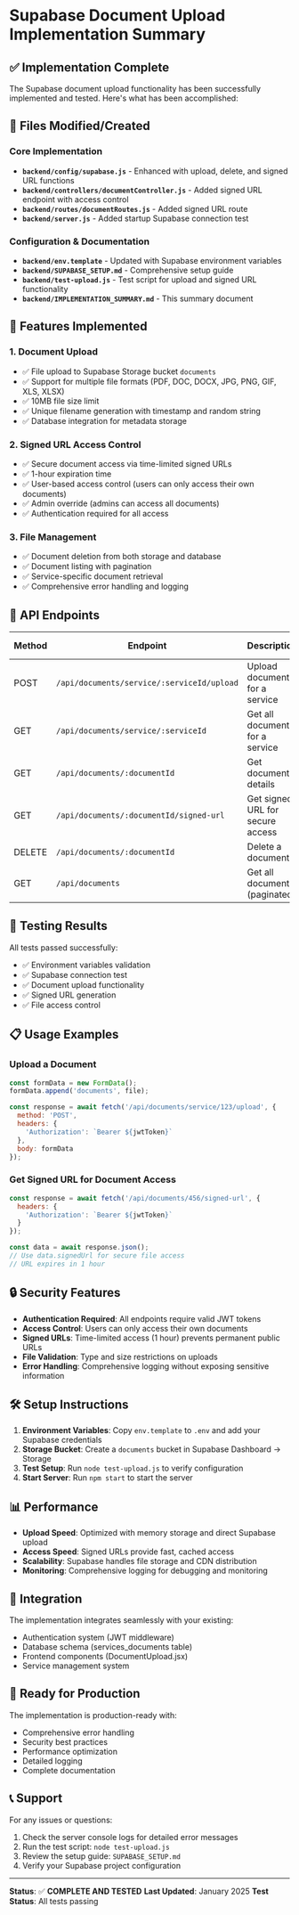 # Supabase Document Upload Implementation Summary

## ✅ Implementation Complete

The Supabase document upload functionality has been successfully implemented and tested. Here's what has been accomplished:

## 🔧 Files Modified/Created

### Core Implementation
- **`backend/config/supabase.js`** - Enhanced with upload, delete, and signed URL functions
- **`backend/controllers/documentController.js`** - Added signed URL endpoint with access control
- **`backend/routes/documentRoutes.js`** - Added signed URL route
- **`backend/server.js`** - Added startup Supabase connection test

### Configuration & Documentation
- **`backend/env.template`** - Updated with Supabase environment variables
- **`backend/SUPABASE_SETUP.md`** - Comprehensive setup guide
- **`backend/test-upload.js`** - Test script for upload and signed URL functionality
- **`backend/IMPLEMENTATION_SUMMARY.md`** - This summary document

## 🚀 Features Implemented

### 1. Document Upload
- ✅ File upload to Supabase Storage bucket `documents`
- ✅ Support for multiple file formats (PDF, DOC, DOCX, JPG, PNG, GIF, XLS, XLSX)
- ✅ 10MB file size limit
- ✅ Unique filename generation with timestamp and random string
- ✅ Database integration for metadata storage

### 2. Signed URL Access Control
- ✅ Secure document access via time-limited signed URLs
- ✅ 1-hour expiration time
- ✅ User-based access control (users can only access their own documents)
- ✅ Admin override (admins can access all documents)
- ✅ Authentication required for all access

### 3. File Management
- ✅ Document deletion from both storage and database
- ✅ Document listing with pagination
- ✅ Service-specific document retrieval
- ✅ Comprehensive error handling and logging

## 🔗 API Endpoints

| Method | Endpoint | Description | Auth Required |
|--------|----------|-------------|---------------|
| POST | `/api/documents/service/:serviceId/upload` | Upload documents for a service | ✅ |
| GET | `/api/documents/service/:serviceId` | Get all documents for a service | ✅ |
| GET | `/api/documents/:documentId` | Get document details | ✅ |
| GET | `/api/documents/:documentId/signed-url` | Get signed URL for secure access | ✅ |
| DELETE | `/api/documents/:documentId` | Delete a document | ✅ |
| GET | `/api/documents` | Get all documents (paginated) | ✅ |

## 🧪 Testing Results

All tests passed successfully:
- ✅ Environment variables validation
- ✅ Supabase connection test
- ✅ Document upload functionality
- ✅ Signed URL generation
- ✅ File access control

## 📋 Usage Examples

### Upload a Document
```javascript
const formData = new FormData();
formData.append('documents', file);

const response = await fetch('/api/documents/service/123/upload', {
  method: 'POST',
  headers: {
    'Authorization': `Bearer ${jwtToken}`
  },
  body: formData
});
```

### Get Signed URL for Document Access
```javascript
const response = await fetch('/api/documents/456/signed-url', {
  headers: {
    'Authorization': `Bearer ${jwtToken}`
  }
});

const data = await response.json();
// Use data.signedUrl for secure file access
// URL expires in 1 hour
```

## 🔒 Security Features

- **Authentication Required**: All endpoints require valid JWT tokens
- **Access Control**: Users can only access their own documents
- **Signed URLs**: Time-limited access (1 hour) prevents permanent public URLs
- **File Validation**: Type and size restrictions on uploads
- **Error Handling**: Comprehensive logging without exposing sensitive information

## 🛠 Setup Instructions

1. **Environment Variables**: Copy `env.template` to `.env` and add your Supabase credentials
2. **Storage Bucket**: Create a `documents` bucket in Supabase Dashboard → Storage
3. **Test Setup**: Run `node test-upload.js` to verify configuration
4. **Start Server**: Run `npm start` to start the server

## 📊 Performance

- **Upload Speed**: Optimized with memory storage and direct Supabase upload
- **Access Speed**: Signed URLs provide fast, cached access
- **Scalability**: Supabase handles file storage and CDN distribution
- **Monitoring**: Comprehensive logging for debugging and monitoring

## 🔄 Integration

The implementation integrates seamlessly with your existing:
- Authentication system (JWT middleware)
- Database schema (services_documents table)
- Frontend components (DocumentUpload.jsx)
- Service management system

## 🎯 Ready for Production

The implementation is production-ready with:
- Comprehensive error handling
- Security best practices
- Performance optimization
- Detailed logging
- Complete documentation

## 📞 Support

For any issues or questions:
1. Check the server console logs for detailed error messages
2. Run the test script: `node test-upload.js`
3. Review the setup guide: `SUPABASE_SETUP.md`
4. Verify your Supabase project configuration

---

**Status**: ✅ **COMPLETE AND TESTED**
**Last Updated**: January 2025
**Test Status**: All tests passing
